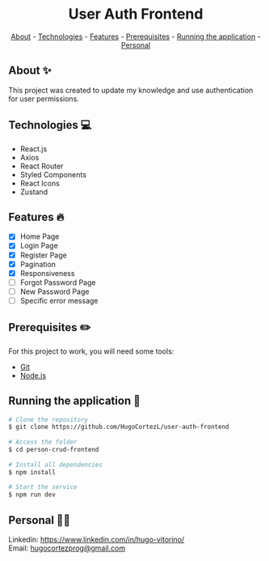<h1 align="center"> User Auth Frontend</h1>

<p align="center">
    <a href="#about">About</a>
    - <a href="#technologies">Technologies</a>
    - <a href="#Features">Features</a>
    - <a href="#pre">Prerequisites</a>
    - <a href="#running">Running the application</a>
    - <a href="#personal">Personal</a>
</p>
 
<h2 id="about">About ✨</h2>
 
This project was created to update my knowledge and use authentication for user permissions.
 
<h2 id="technologies">Technologies 💻</h2>
 
- React.js
- Axios
- React Router
- Styled Components
- React Icons
- Zustand
 
<h2 id="Features">Features 🔥</h2>

* [X] Home Page
* [X] Login Page
* [X] Register Page
* [X] Pagination
* [X] Responsiveness
* [ ] Forgot Password Page
* [ ] New Password Page
* [ ] Specific error message

<h2 id="pre">Prerequisites ✏️</h2>
 
For this project to work, you will need some tools:
* [Git](https://git-scm.com/downloads)
* [Node.js](https://nodejs.org/en/download/)
 
<h2 id="running">Running the application 🎲</h2>
 
```bash
# Clone the repository
$ git clone https://github.com/HugoCortezL/user-auth-frontend
 
# Access the folder
$ cd person-crud-frontend
 
# Install all dependencies
$ npm install
 
# Start the service
$ npm run dev
```
 
<h2 id="personal">Personal 🙋‍♂️</h2>
 
Linkedin: https://www.linkedin.com/in/hugo-vitorino/
</br>
Email: hugocortezprog@gmail.com